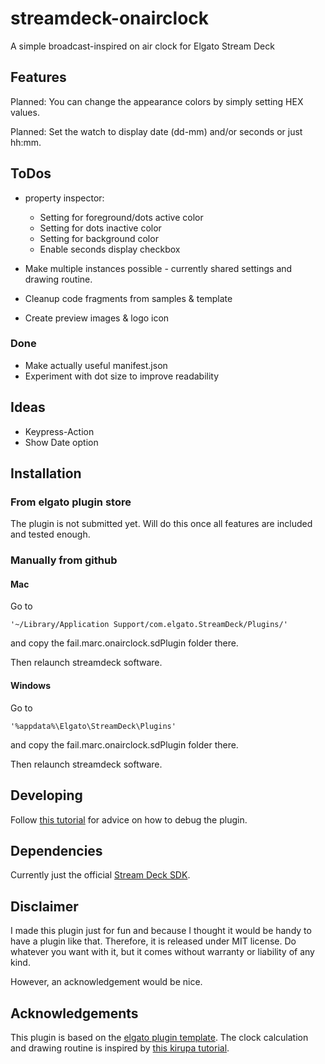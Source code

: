 # streamdeck-onairclock

A simple broadcast-inspired on air clock for Elgato Stream Deck

## Features

Planned: You can change the appearance colors by simply setting HEX values. 

Planned: Set the watch to display date (dd-mm) and/or seconds or just hh:mm.

## ToDos 

* property inspector:
  * Setting for foreground/dots active color
  * Setting for dots inactive color
  * Setting for background color
  * Enable seconds display checkbox

* Make multiple instances possible - currently shared settings and drawing routine.

* Cleanup code fragments from samples & template
* Create preview images & logo icon

### Done

* Make actually useful manifest.json
* Experiment with dot size to improve readability

## Ideas
* Keypress-Action
* Show Date option

## Installation

### From elgato plugin store

The plugin is not submitted yet. Will do this once all features are included and tested enough.

### Manually from github

#### Mac

Go to 

    '~/Library/Application Support/com.elgato.StreamDeck/Plugins/'

and copy the fail.marc.onairclock.sdPlugin folder there.

Then relaunch streamdeck software.

#### Windows 

Go to

    '%appdata%\Elgato\StreamDeck\Plugins'

and copy the fail.marc.onairclock.sdPlugin folder there.

Then relaunch streamdeck software.

## Developing

Follow [this tutorial](https://developer.elgato.com/documentation/stream-deck/sdk/create-your-own-plugin/) for advice on how to debug the plugin.

## Dependencies

Currently just the official [Stream Deck SDK](https://developer.elgato.com/documentation/stream-deck/sdk/overview/).

## Disclaimer

I made this plugin just for fun and because I thought it would be handy to have a plugin like that. Therefore, it is released under MIT license. Do whatever you want with it, but it comes without warranty or liability of any kind.

However, an acknowledgement would be nice.

## Acknowledgements

This plugin is based on the [elgato plugin template](https://github.com/elgatosf/streamdeck-plugintemplate).
The clock calculation and drawing routine is inspired by [this kirupa tutorial](https://www.kirupa.com/html5/create_an_analog_clock_using_the_canvas.htm).